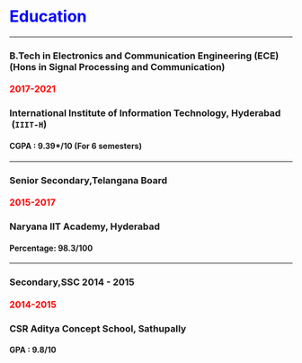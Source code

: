 # <span style="color:Blue;">Education</span>

---
### B.Tech in Electronics and Communication Engineering (ECE)  (Hons in Signal Processing and Communication)

#### <span style="color:red; font-size:16px">2017-2021</span>
### International Institute of Information Technology, Hyderabad  &nbsp;(`IIIT-H`)
#### CGPA : 9.39*/10  (For 6 semesters)
--- 

### Senior Secondary,Telangana Board 
#### <span style="color:red; font-size:16px">2015-2017</span>
### Naryana IIT Academy, Hyderabad
#### Percentage: 98.3/100
---

### Secondary,SSC   2014 - 2015
#### <span style="color:red; font-size:16px">2014-2015</span>
### CSR Aditya Concept School, Sathupally 
#### GPA : 9.8/10

